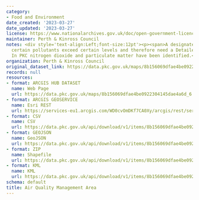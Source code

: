 ```yaml
---
category:
- Food and Environment
date_created: '2023-03-27'
date_updated: '2023-03-27'
license: https://www.nationalarchives.gov.uk/doc/open-government-licence/version/3/
maintainer: Perth & Kinross Council
notes: <div style='text-align:Left;font-size:12pt'><p><span>A designated area where
  certain pollutants exceed certain levels and therefore need a Detailed Assessment.
  In PKC nitrogen dioxide and particulate matter have been identified.</span></p></div>
organization: Perth & Kinross Council
original_dataset_link: https://data.pkc.gov.uk/maps/8b156069dfae4be0922304145dae4a6d_6
records: null
resources:
- format: ARCGIS HUB DATASET
  name: Web Page
  url: https://data.pkc.gov.uk/maps/8b156069dfae4be0922304145dae4a6d_6
- format: ARCGIS GEOSERVICE
  name: Esri REST
  url: https://services-eu1.arcgis.com/WD0cvOmDKf7CA0Xy/arcgis/rest/services/Air_Quality_Management_Area/FeatureServer/6
- format: CSV
  name: CSV
  url: https://data.pkc.gov.uk/api/download/v1/items/8b156069dfae4be0922304145dae4a6d/csv?layers=6
- format: GEOJSON
  name: GeoJSON
  url: https://data.pkc.gov.uk/api/download/v1/items/8b156069dfae4be0922304145dae4a6d/geojson?layers=6
- format: ZIP
  name: Shapefile
  url: https://data.pkc.gov.uk/api/download/v1/items/8b156069dfae4be0922304145dae4a6d/shapefile?layers=6
- format: KML
  name: KML
  url: https://data.pkc.gov.uk/api/download/v1/items/8b156069dfae4be0922304145dae4a6d/kml?layers=6
schema: default
title: Air Quality Management Area
---
```

